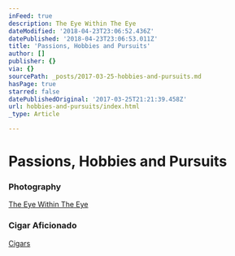 ```yaml
---
inFeed: true
description: The Eye Within The Eye
dateModified: '2018-04-23T23:06:52.436Z'
datePublished: '2018-04-23T23:06:53.011Z'
title: 'Passions, Hobbies and Pursuits'
author: []
publisher: {}
via: {}
sourcePath: _posts/2017-03-25-hobbies-and-pursuits.md
hasPage: true
starred: false
datePublishedOriginal: '2017-03-25T21:21:39.458Z'
url: hobbies-and-pursuits/index.html
_type: Article

---
```

# Passions, Hobbies and Pursuits

### **Photography**

[The Eye Within The Eye][0]

### **Cigar Aficionado**

[Cigars][1]

[0]: http://itsamans.world/the-eye-within-the-eye
[1]: http://itsamans.world/the-cigars-series